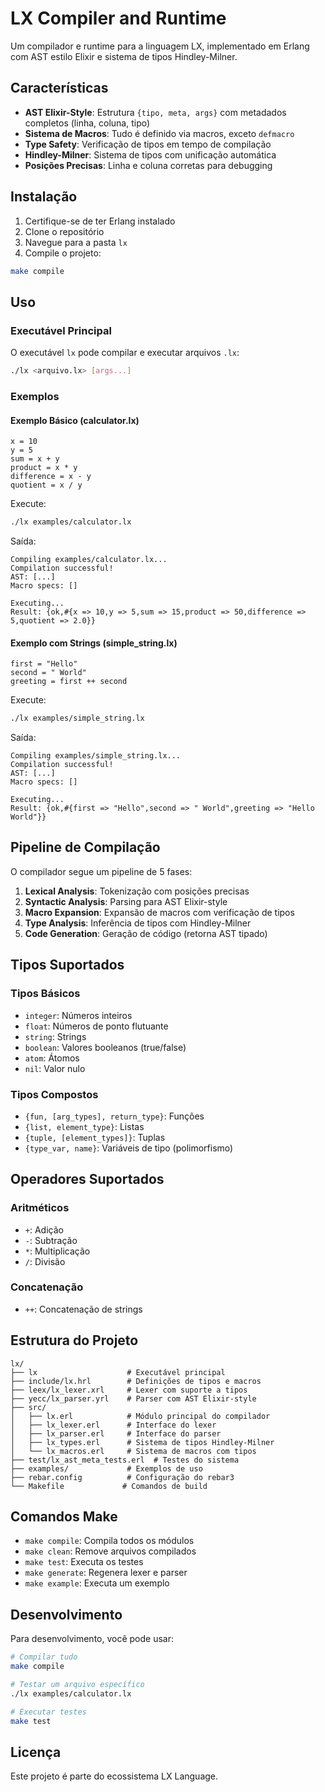 # LX Compiler and Runtime

Um compilador e runtime para a linguagem LX, implementado em Erlang com AST estilo Elixir e sistema de tipos Hindley-Milner.

## Características

- **AST Elixir-Style**: Estrutura `{tipo, meta, args}` com metadados completos (linha, coluna, tipo)
- **Sistema de Macros**: Tudo é definido via macros, exceto `defmacro`
- **Type Safety**: Verificação de tipos em tempo de compilação
- **Hindley-Milner**: Sistema de tipos com unificação automática
- **Posições Precisas**: Linha e coluna corretas para debugging

## Instalação

1. Certifique-se de ter Erlang instalado
2. Clone o repositório
3. Navegue para a pasta `lx`
4. Compile o projeto:

```bash
make compile
```

## Uso

### Executável Principal

O executável `lx` pode compilar e executar arquivos `.lx`:

```bash
./lx <arquivo.lx> [args...]
```

### Exemplos

#### Exemplo Básico (calculator.lx)
```lx
x = 10
y = 5
sum = x + y
product = x * y
difference = x - y
quotient = x / y
```

Execute:
```bash
./lx examples/calculator.lx
```

Saída:
```
Compiling examples/calculator.lx...
Compilation successful!
AST: [...]
Macro specs: []

Executing...
Result: {ok,#{x => 10,y => 5,sum => 15,product => 50,difference => 5,quotient => 2.0}}
```

#### Exemplo com Strings (simple_string.lx)
```lx
first = "Hello"
second = " World"
greeting = first ++ second
```

Execute:
```bash
./lx examples/simple_string.lx
```

Saída:
```
Compiling examples/simple_string.lx...
Compilation successful!
AST: [...]
Macro specs: []

Executing...
Result: {ok,#{first => "Hello",second => " World",greeting => "Hello World"}}
```

## Pipeline de Compilação

O compilador segue um pipeline de 5 fases:

1. **Lexical Analysis**: Tokenização com posições precisas
2. **Syntactic Analysis**: Parsing para AST Elixir-style
3. **Macro Expansion**: Expansão de macros com verificação de tipos
4. **Type Analysis**: Inferência de tipos com Hindley-Milner
5. **Code Generation**: Geração de código (retorna AST tipado)

## Tipos Suportados

### Tipos Básicos
- `integer`: Números inteiros
- `float`: Números de ponto flutuante
- `string`: Strings
- `boolean`: Valores booleanos (true/false)
- `atom`: Átomos
- `nil`: Valor nulo

### Tipos Compostos
- `{fun, [arg_types], return_type}`: Funções
- `{list, element_type}`: Listas
- `{tuple, [element_types]}`: Tuplas
- `{type_var, name}`: Variáveis de tipo (polimorfismo)

## Operadores Suportados

### Aritméticos
- `+`: Adição
- `-`: Subtração
- `*`: Multiplicação
- `/`: Divisão

### Concatenação
- `++`: Concatenação de strings

## Estrutura do Projeto

```
lx/
├── lx                    # Executável principal
├── include/lx.hrl        # Definições de tipos e macros
├── leex/lx_lexer.xrl     # Lexer com suporte a tipos
├── yecc/lx_parser.yrl    # Parser com AST Elixir-style
├── src/
│   ├── lx.erl            # Módulo principal do compilador
│   ├── lx_lexer.erl      # Interface do lexer
│   ├── lx_parser.erl     # Interface do parser
│   ├── lx_types.erl      # Sistema de tipos Hindley-Milner
│   └── lx_macros.erl     # Sistema de macros com tipos
├── test/lx_ast_meta_tests.erl  # Testes do sistema
├── examples/             # Exemplos de uso
├── rebar.config          # Configuração do rebar3
└── Makefile             # Comandos de build
```

## Comandos Make

- `make compile`: Compila todos os módulos
- `make clean`: Remove arquivos compilados
- `make test`: Executa os testes
- `make generate`: Regenera lexer e parser
- `make example`: Executa um exemplo

## Desenvolvimento

Para desenvolvimento, você pode usar:

```bash
# Compilar tudo
make compile

# Testar um arquivo específico
./lx examples/calculator.lx

# Executar testes
make test
```

## Licença

Este projeto é parte do ecossistema LX Language.